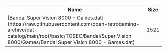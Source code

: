 <table>
<tr><th>Name</th><th>Size</th></tr>
<tr><td>[Bandai Super Vision 8000 - Games.dat](https://raw.githubusercontent.com/open-retrogaming-archive/dat-catalog/main/root/basic/TOSEC/Bandai/Super Vision 8000/Games/Bandai Super Vision 8000 - Games.dat)</td><td>1521</td></tr>
</table>
